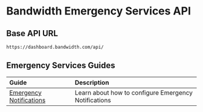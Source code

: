 # Bandwidth Emergency Services API

## Base API URL

`https://dashboard.bandwidth.com/api/`

## Emergency Services Guides

| Guide                                                | Description                                          |
|:-----------------------------------------------------|:-----------------------------------------------------|
| [Emergency Notifications](emergencyNotifications.md) | Learn about how to configure Emergency Notifications |

